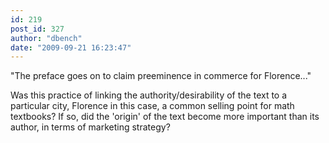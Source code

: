 ```yaml
---
id: 219
post_id: 327
author: "dbench"
date: "2009-09-21 16:23:47"
---
```

"The preface goes on to claim preeminence in commerce for Florence..."




Was this practice of linking the authority/desirability of the text to a particular city, Florence in this case, a common selling point for math textbooks? If so, did the 'origin' of the text become more important than its author, in terms of marketing strategy?
